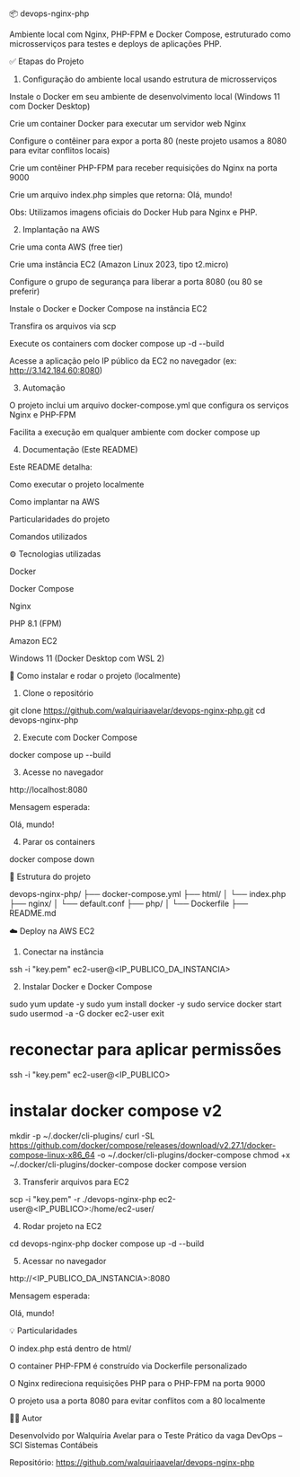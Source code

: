 📦 devops-nginx-php

Ambiente local com Nginx, PHP-FPM e Docker Compose, estruturado como microsserviços para testes e deploys de aplicações PHP.

✅ Etapas do Projeto

1. Configuração do ambiente local usando estrutura de microsserviços

Instale o Docker em seu ambiente de desenvolvimento local (Windows 11 com Docker Desktop)

Crie um container Docker para executar um servidor web Nginx

Configure o contêiner para expor a porta 80 (neste projeto usamos a 8080 para evitar conflitos locais)

Crie um contêiner PHP-FPM para receber requisições do Nginx na porta 9000

Crie um arquivo index.php simples que retorna: Olá, mundo!

Obs: Utilizamos imagens oficiais do Docker Hub para Nginx e PHP.

2. Implantação na AWS

Crie uma conta AWS (free tier)

Crie uma instância EC2 (Amazon Linux 2023, tipo t2.micro)

Configure o grupo de segurança para liberar a porta 8080 (ou 80 se preferir)

Instale o Docker e Docker Compose na instância EC2

Transfira os arquivos via scp

Execute os containers com docker compose up -d --build

Acesse a aplicação pelo IP público da EC2 no navegador (ex: http://3.142.184.60:8080)

3. Automação

O projeto inclui um arquivo docker-compose.yml que configura os serviços Nginx e PHP-FPM

Facilita a execução em qualquer ambiente com docker compose up

4. Documentação (Este README)

Este README detalha:

Como executar o projeto localmente

Como implantar na AWS

Particularidades do projeto

Comandos utilizados

⚙️ Tecnologias utilizadas

Docker

Docker Compose

Nginx

PHP 8.1 (FPM)

Amazon EC2

Windows 11 (Docker Desktop com WSL 2)

🚀 Como instalar e rodar o projeto (localmente)

1. Clone o repositório

git clone https://github.com/walquiriaavelar/devops-nginx-php.git
cd devops-nginx-php

2. Execute com Docker Compose

docker compose up --build

3. Acesse no navegador

http://localhost:8080

Mensagem esperada:

Olá, mundo!

4. Parar os containers

docker compose down

📁 Estrutura do projeto

devops-nginx-php/
├── docker-compose.yml
├── html/
│   └── index.php
├── nginx/
│   └── default.conf
├── php/
│   └── Dockerfile
├── README.md

☁️ Deploy na AWS EC2

1. Conectar na instância

ssh -i "key.pem" ec2-user@<IP_PUBLICO_DA_INSTANCIA>

2. Instalar Docker e Docker Compose

sudo yum update -y
sudo yum install docker -y
sudo service docker start
sudo usermod -a -G docker ec2-user
exit
# reconectar para aplicar permissões
ssh -i "key.pem" ec2-user@<IP_PUBLICO>

# instalar docker compose v2
mkdir -p ~/.docker/cli-plugins/
curl -SL https://github.com/docker/compose/releases/download/v2.27.1/docker-compose-linux-x86_64 -o ~/.docker/cli-plugins/docker-compose
chmod +x ~/.docker/cli-plugins/docker-compose
docker compose version

3. Transferir arquivos para EC2

scp -i "key.pem" -r ./devops-nginx-php ec2-user@<IP_PUBLICO>:/home/ec2-user/

4. Rodar projeto na EC2

cd devops-nginx-php
docker compose up -d --build

5. Acessar no navegador

http://<IP_PUBLICO_DA_INSTANCIA>:8080

Mensagem esperada:

Olá, mundo!

💡 Particularidades

O index.php está dentro de html/

O container PHP-FPM é construído via Dockerfile personalizado

O Nginx redireciona requisições PHP para o PHP-FPM na porta 9000

O projeto usa a porta 8080 para evitar conflitos com a 80 localmente

👩‍💻 Autor

Desenvolvido por Walquíria Avelar para o Teste Prático da vaga DevOps – SCI Sistemas Contábeis

Repositório: https://github.com/walquiriaavelar/devops-nginx-php